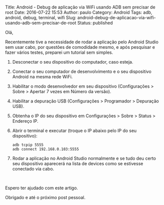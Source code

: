 Title: Android - Debug de aplicação via WiFi usando ADB sem precisar de root
Date: 2016-07-22 15:53
Author: paulo
Category: Android
Tags: adb, android, debug, terminal, wifi
Slug: android-debug-de-aplicacao-via-wifi-usando-adb-sem-precisar-de-root
Status: published

Olá,

Recentemente tive a necessidade de rodar a aplicação pelo Android Studio sem usar cabo, por questões de comodidade mesmo, e após pesquisar e fazer vários testes, preparei um tutorial sem simples.

1.  Desconectar o seu dispositivo do computador, caso esteja.
2.  Conectar o seu computador de desenvolvimento e o seu dispositivo Android na mesma rede WiFi.
3.  Habilitar o modo desenvolvedor em seu dispositivo (Configurações \> Sobre \> Apertar 7 vezes em Número da versão).
4.  Habilitar a depuração USB (Configurações \> Programador \> Depuração USB).
5.  Obtenha o IP do seu dispositivo em Configurações \> Sobre \> Status \> Endereço IP.
6.  Abrir o terminal e executar (troque o IP abaixo pelo IP do seu dispositivo):

    ``` {.EnlighterJSRAW enlighter-language="shell"}
    adb tcpip 5555
    adb connect 192.168.0.103:5555
    ```

7.  Rodar a aplicação no Android Studio normalmente e se tudo deu certo seu dispositivo aparecerá na lista de devices como se estivesse conectado via cabo.

 

Espero ter ajudado com este artigo.

Obrigado e até o próximo post pessoal.
